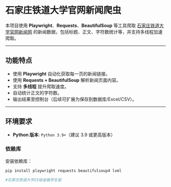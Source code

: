 # 石家庄铁道大学官网新闻爬虫

本项目使用 **Playwright**、**Requests**、**BeautifulSoup** 等工具爬取 [石家庄铁道大学官网新闻网](https://xcbnew.stdu.edu.cn/news) 的新闻数据，包括标题、正文、字符数统计等，并支持多线程加速爬取。

---

## 功能特点

- 使用 **Playwright** 自动化获取每一页的新闻链接。
- 使用 **Requests + BeautifulSoup** 解析新闻页面内容。
- 支持 **多线程** 提升爬取速度。
- 自动统计正文的字符数。
- 输出结果至控制台（后续可扩展为保存到数据库/Excel/CSV）。

---

## 环境要求

- **Python 版本**: `Python 3.9+`（建议 3.9 或更高版本）

### 依赖库

安装依赖库：
```bash
pip install playwright requests beautifulsoup4 lxml

#石家庄铁道大学23级金融学生留
